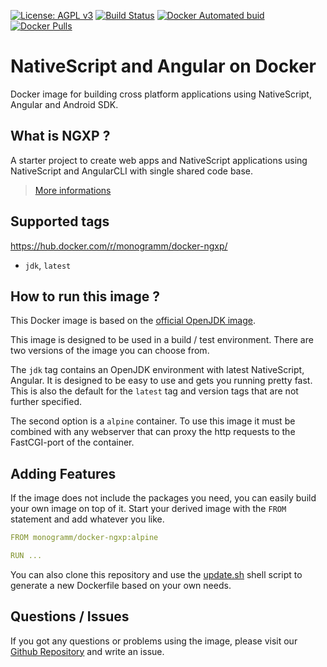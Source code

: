 [![License: AGPL v3][uri_license_image]][uri_license]
[![Build Status](https://travis-ci.org/Monogramm/docker-ngxp.svg)](https://travis-ci.org/Monogramm/docker-ngxp)
[![Docker Automated buid](https://img.shields.io/docker/build/monogramm/docker-ngxp.svg)](https://hub.docker.com/r/monogramm/docker-ngxp/)
[![Docker Pulls](https://img.shields.io/docker/pulls/monogramm/docker-ngxp.svg)](https://hub.docker.com/r/monogramm/docker-ngxp/)

# NativeScript and Angular on Docker

Docker image for building cross platform applications using NativeScript, Angular and Android SDK.

## What is NGXP ?

A starter project to create web apps and NativeScript applications using NativeScript and AngularCLI with single shared code base.

> [More informations](https://github.com/Monogramm/ngxp-seed)

## Supported tags

<https://hub.docker.com/r/monogramm/docker-ngxp/>

-   `jdk`, `latest`

## How to run this image ?

This Docker image is based on the [official OpenJDK image](https://hub.docker.com/_/openjdk/).

This image is designed to be used in a build / test environment. There are two versions of the image you can choose from.

The `jdk` tag contains an OpenJDK environment with latest NativeScript, Angular. It is designed to be easy to use and gets you running pretty fast. This is also the default for the `latest` tag and version tags that are not further specified.

The second option is a `alpine` container. To use this image it must be combined with any webserver that can proxy the http requests to the FastCGI-port of the container.

## Adding Features

If the image does not include the packages you need, you can easily build your own image on top of it.
Start your derived image with the `FROM` statement and add whatever you like.

```yaml
FROM monogramm/docker-ngxp:alpine

RUN ...

```

You can also clone this repository and use the [update.sh](update.sh) shell script to generate a new Dockerfile based on your own needs.

## Questions / Issues

If you got any questions or problems using the image, please visit our [Github Repository](https://github.com/Monogramm/docker-ngxp) and write an issue.  

[uri_license]: http://www.gnu.org/licenses/agpl.html

[uri_license_image]: https://img.shields.io/badge/License-AGPL%20v3-blue.svg

